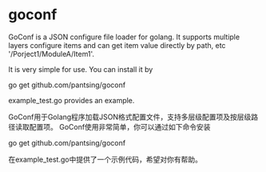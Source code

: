 # goconf
GoConf is a JSON configure file loader for golang.  It supports multiple layers configure items and can get item value directly by path, etc '/Porject1/ModuleA/Item1'.  

It is very simple for use.  You can install it by

go get github.com/pantsing/goconf

example_test.go provides an example. 


GoConf用于Golang程序加载JSON格式配置文件，支持多层级配置项及按层级路径读取配置项。
GoConf使用非常简单，你可以通过如下命令安装

go get github.com/pantsing/goconf

在example_test.go中提供了一个示例代码，希望对你有帮助。
